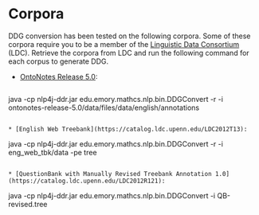 # Corpora

DDG conversion has been tested on the following corpora. Some of these corpora require you to be a member of the [Linguistic Data Consortium](https://www.ldc.upenn.edu) (LDC). Retrieve the corpora from LDC and run the following command for each corpus to generate DDG.

* [OntoNotes Release 5.0](https://catalog.ldc.upenn.edu/LDC2013T19):

   ```
java -cp nlp4j-ddr.jar edu.emory.mathcs.nlp.bin.DDGConvert -r -i ontonotes-release-5.0/data/files/data/english/annotations
   ```

* [English Web Treebank](https://catalog.ldc.upenn.edu/LDC2012T13):

   ```
java -cp nlp4j-ddr.jar edu.emory.mathcs.nlp.bin.DDGConvert -r -i eng_web_tbk/data -pe tree
   ```

* [QuestionBank with Manually Revised Treebank Annotation 1.0](https://catalog.ldc.upenn.edu/LDC2012R121):

   ```
java -cp nlp4j-ddr.jar edu.emory.mathcs.nlp.bin.DDGConvert -i QB-revised.tree
   ```